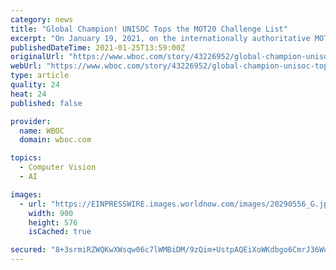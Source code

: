 ```yaml
---
category: news
title: "Global Champion! UNISOC Tops the MOT20 Challenge List"
excerpt: "On January 19, 2021, on the internationally authoritative MOT20 Challenge list (Multiple Object Tracking Challenge,MOT), the mota"
publishedDateTime: 2021-01-25T13:59:00Z
originalUrl: "https://www.wboc.com/story/43226952/global-champion-unisoc-tops-the-mot20-challenge-list"
webUrl: "https://www.wboc.com/story/43226952/global-champion-unisoc-tops-the-mot20-challenge-list"
type: article
quality: 24
heat: 24
published: false

provider:
  name: WBOC
  domain: wboc.com

topics:
  - Computer Vision
  - AI

images:
  - url: "https://EINPRESSWIRE.images.worldnow.com/images/20290556_G.jpg?lastEditedDate=1611555324000"
    width: 900
    height: 576
    isCached: true

secured: "8+3srmiRZWQKwXWsqw06c7lWMBiDM/9zQim+UstpAQEiXoWKdbgo6CmrJ36WuVTzqMOrhTNaOZ5q8QReFE1JrV3XMwMuxTDWsYHh2HEeU4EcctQGxnN41CTjXNI+xlz5f5Kcu+gMRuJK3p/y519Ut78RfQSJW+r06hS7oCCKMft6g0/Ban8LvinmkIGzT9+8kcFAHchEMRxuRsuMTuJrve2fXD7LFLgeb5M5M2aKTWfcjQoOAS96hZzZ4yC2jQT/QWVS2RjFHQcczP6JSIJ5CeYVCkwVNHsK8J1N+9Ju3/NHZapzhlXfXkk6AVqUvI1yyRuoTJCDAK2oDjrCDJROjdKXQS4epKJoQKF0hkqjJSM=;Sm/iY59ZnRM9TT/CsamRDw=="
---
```


